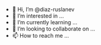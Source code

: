 - 👋 Hi, I’m @diaz-ruslanev
- 👀 I’m interested in ...
- 🌱 I’m currently learning ...
- 💞️ I’m looking to collaborate on ...
- 📫 How to reach me ...

<!---
diaz-ruslanev/diaz-ruslanev is a ✨ special ✨ repository because its `README.md` (this file) appears on your GitHub profile.
You can click the Preview link to take a look at your changes.
--->
